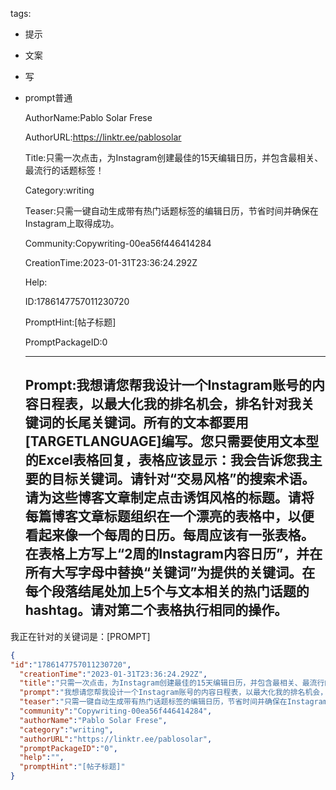   tags: 
- 提示
- 文案
- 写
- prompt普通

  AuthorName:Pablo Solar Frese

  AuthorURL:https://linktr.ee/pablosolar

  Title:只需一次点击，为Instagram创建最佳的15天编辑日历，并包含最相关、最流行的话题标签！

  Category:writing

  Teaser:只需一键自动生成带有热门话题标签的编辑日历，节省时间并确保在Instagram上取得成功。

  Community:Copywriting-00ea56f446414284

  CreationTime:2023-01-31T23:36:24.292Z

  Help:

  ID:1786147757011230720

  PromptHint:[帖子标题]

  PromptPackageID:0

  ---

  ## Prompt:我想请您帮我设计一个Instagram账号的内容日程表，以最大化我的排名机会，排名针对我关键词的长尾关键词。所有的文本都要用[TARGETLANGUAGE]编写。您只需要使用文本型的Excel表格回复，表格应该显示：我会告诉您我主要的目标关键词。请针对“交易风格”的搜索术语。请为这些博客文章制定点击诱饵风格的标题。请将每篇博客文章标题组织在一个漂亮的表格中，以便看起来像一个每周的日历。每周应该有一张表格。在表格上方写上“2周的Instagram内容日历”，并在所有大写字母中替换“关键词”为提供的关键词。在每个段落结尾处加上5个与文本相关的热门话题的hashtag。请对第二个表格执行相同的操作。

我正在针对的关键词是：[PROMPT]

  ```json
  {
  "id":"1786147757011230720",
    "creationTime":"2023-01-31T23:36:24.292Z",
    "title":"只需一次点击，为Instagram创建最佳的15天编辑日历，并包含最相关、最流行的话题标签！",
    "prompt":"我想请您帮我设计一个Instagram账号的内容日程表，以最大化我的排名机会，排名针对我关键词的长尾关键词。所有的文本都要用[TARGETLANGUAGE]编写。您只需要使用文本型的Excel表格回复，表格应该显示：我会告诉您我主要的目标关键词。请针对“交易风格”的搜索术语。请为这些博客文章制定点击诱饵风格的标题。请将每篇博客文章标题组织在一个漂亮的表格中，以便看起来像一个每周的日历。每周应该有一张表格。在表格上方写上“2周的Instagram内容日历”，并在所有大写字母中替换“关键词”为提供的关键词。在每个段落结尾处加上5个与文本相关的热门话题的hashtag。请对第二个表格执行相同的操作。\n\n我正在针对的关键词是：[PROMPT]",
    "teaser":"只需一键自动生成带有热门话题标签的编辑日历，节省时间并确保在Instagram上取得成功。",
    "community":"Copywriting-00ea56f446414284",
    "authorName":"Pablo Solar Frese",
    "category":"writing",
    "authorURL":"https://linktr.ee/pablosolar",
    "promptPackageID":"0",
    "help":"",
    "promptHint":"[帖子标题]"
  }
  ```
